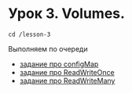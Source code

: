 # Урок 3. Volumes.

```
cd /lesson-3
```


Выполняем по очереди


- [задание про configMap](1/)
- [задание про ReadWriteOnce](2/)
- [задание про ReadWriteMany](3/)
